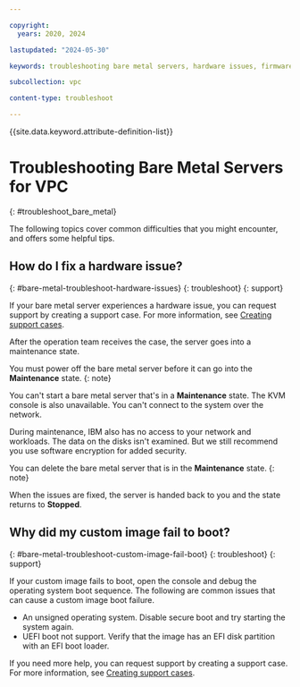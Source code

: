 ```yaml
---

copyright:
  years: 2020, 2024

lastupdated: "2024-05-30"

keywords: troubleshooting bare metal servers, hardware issues, firmware

subcollection: vpc

content-type: troubleshoot

---
```


{{site.data.keyword.attribute-definition-list}}

# Troubleshooting Bare Metal Servers for VPC
{: #troubleshoot_bare_metal}

The following topics cover common difficulties that you might encounter, and offers some helpful tips.

## How do I fix a hardware issue?
{: #bare-metal-troubleshoot-hardware-issues}
{: troubleshoot}
{: support}

If your bare metal server experiences a hardware issue, you can request support by creating a support case. For more information, see [Creating support cases](/docs/get-support?topic=get-support-open-case).

After the operation team receives the case, the server goes into a maintenance state.

You must power off the bare metal server before it can go into the **Maintenance** state.
{: note}

You can't start a bare metal server that's in a **Maintenance** state. The KVM console is also unavailable. You can't connect to the system over the network.

During maintenance, IBM also has no access to your network and workloads. The data on the disks isn't examined. But we still recommend you use software encryption for added security.

You can delete the bare metal server that is in the **Maintenance** state.
{: note}

When the issues are fixed, the server is handed back to you and the state returns to **Stopped**.

## Why did my custom image fail to boot?
{: #bare-metal-troubleshoot-custom-image-fail-boot}
{: troubleshoot}
{: support}

If your custom image fails to boot, open the console and debug the operating system boot sequence. The following are common issues that can cause a custom image boot failure.
* An unsigned operating system. Disable secure boot and try starting the system again.
* UEFI boot not support. Verify that the image has an EFI disk partition with an EFI boot loader.

If you need more help, you can request support by creating a support case. For more information, see [Creating support cases](/docs/get-support?topic=get-support-open-case).

